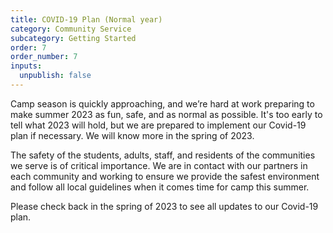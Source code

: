 ```yaml
---
title: COVID-19 Plan (Normal year)
category: Community Service
subcategory: Getting Started
order: 7
order_number: 7
inputs:
  unpublish: false
---
```

Camp season is quickly approaching, and we’re hard at work preparing to make summer 2023 as fun, safe, and as normal as possible. It's too early to tell what 2023 will hold, but we are prepared to implement our Covid-19 plan if necessary. We will know more in the spring of 2023.

The safety of the students, adults, staff, and residents of the communities we serve is of critical importance. We are in contact with our partners in each community and working to ensure we provide the safest environment and follow all local guidelines when it comes time for camp this summer.

Please check back in the spring of 2023 to see all updates to our Covid-19 plan.&nbsp;